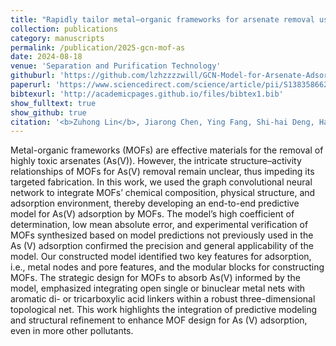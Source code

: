 ```yaml
---
title: "Rapidly tailor metal–organic frameworks for arsenate removal using graph convolutional neural networks"
collection: publications
category: manuscripts
permalink: /publication/2025-gcn-mof-as
date: 2024-08-18
venue: 'Separation and Purification Technology'
githuburl: 'https://github.com/lzhzzzzwill/GCN-Model-for-Arsenate-Adsorption-MOFs'
paperurl: 'https://www.sciencedirect.com/science/article/pii/S1383586624030739?via=ihub'
bibtexurl: 'http://academicpages.github.io/files/bibtex1.bib'
show_fulltext: true
show_github: true
citation: '<b>Zuhong Lin</b>, Jiarong Chen, Ying Fang, Shi-hai Deng, Haipu Li, Ying Yang, Jingjing Yao. (2025). "Rapidly tailor metal–organic frameworks for arsenate removal using graph convolutional neural networks." <i>Separation and Purification Technology</i>, <b>354</b>, 129334.'
---
```

Metal-organic frameworks (MOFs) are effective materials for the removal of highly toxic arsenates (As(V)). However, the intricate structure–activity relationships of MOFs for As(V) removal remain unclear, thus impeding its targeted fabrication. In this work, we used the graph convolutional neural network to integrate MOFs’ chemical composition, physical structure, and adsorption environment, thereby developing an end-to-end predictive model for As(V) adsorption by MOFs. The model’s high coefficient of determination, low mean absolute error, and experimental verification of MOFs synthesized based on model predictions not previously used in the As (V) adsorption confirmed the precision and general applicability of the model. Our constructed model identified two key features for adsorption, i.e., metal nodes and pore features, and the modular blocks for constructing MOFs. The strategic design for MOFs to absorb As(V) informed by the model, emphasized integrating open single or binuclear metal nets with aromatic di- or tricarboxylic acid linkers within a robust three-dimensional topological net. This work highlights the integration of predictive modeling and structural refinement to enhance MOF design for As (V) adsorption, even in more other pollutants.
